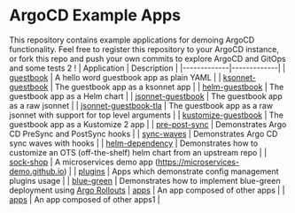 # ArgoCD Example Apps

This repository contains example applications for demoing ArgoCD functionality. Feel free
to register this repository to your ArgoCD instance, or fork this repo and push your own commits
to explore ArgoCD and GitOps and some tests 2 !
| Application | Description |
|-------------|-------------|
| [guestbook](guestbook/) | A hello word guestbook app as plain YAML |
| [ksonnet-guestbook](ksonnet-guestbook/) | The guestbook app as a ksonnet app |
| [helm-guestbook](helm-guestbook/) | The guestbook app as a Helm chart |
| [jsonnet-guestbook](jsonnet-guestbook/) | The guestbook app as a raw jsonnet |
| [jsonnet-guestbook-tla](jsonnet-guestbook-tla/) | The guestbook app as a raw jsonnet with support for top level arguments |
| [kustomize-guestbook](kustomize-guestbook/) | The guestbook app as a Kustomize 2 app |
| [pre-post-sync](pre-post-sync/) | Demonstrates Argo CD PreSync and PostSync hooks |
| [sync-waves](sync-waves/) | Demonstrates Argo CD sync waves with hooks |
| [helm-dependency](helm-dependency/) | Demonstrates how to customize an OTS (off-the-shelf) helm chart from an upstream repo |
| [sock-shop](sock-shop/) | A microservices demo app (https://microservices-demo.github.io) |
| [plugins](plugins/) | Apps which demonstrate config management plugins usage |
| [blue-green](blue-green/) | Demonstrates how to implement blue-green deployment using [Argo Rollouts](https://github.com/argoproj/argo-rollouts)
| [apps](apps/) | An app composed of other apps |
| [apps](apps/) | An app composed of other apps1 |
